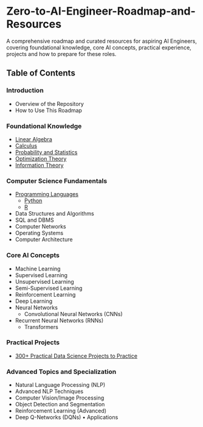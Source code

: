 # Zero-to-AI-Engineer-Roadmap-and-Resources

A comprehensive roadmap and curated resources for aspiring AI Engineers, covering foundational knowledge, core AI concepts, practical experience, projects and how to prepare for these roles.


## Table of Contents

### Introduction

- Overview of the Repository
- How to Use This Roadmap

### Foundational Knowledge

 - [Linear Algebra]()
 - [Calculus]()
 - [Probability and Statistics]()
 - [Optimization Theory]()
 - [Information Theory]()

### Computer Science Fundamentals

- [Programming Languages]()
  - [Python]()
  - [R]()
- Data Structures and Algorithms
- SQL and DBMS
- Computer Networks
- Operating Systems
- Computer Architecture

### Core AI Concepts
- Machine Learning
 - Supervised Learning
 - Unsupervised Learning
 - Semi-Supervised Learning
 - Reinforcement Learning
 - Deep Learning
  - Neural Networks
	- Convolutional Neural Networks (CNNs)
  - Recurrent Neural Networks (RNNs)
	- Transformers
	
### Practical Projects

 - [300+ Practical Data Science Projects to Practice](https://github.com/cybergeekgyan/Zero-to-AI-Engineer-Roadmap-and-Resources/blob/main/Projects.md)

### Advanced Topics and Specialization
- Natural Language Processing (NLP)
- Advanced NLP Techniques
- Computer Vision/Image Processing
- Object Detection and Segmentation
- Reinforcement Learning (Advanced)
- Deep Q-Networks (DQNs)
	•	Applications
